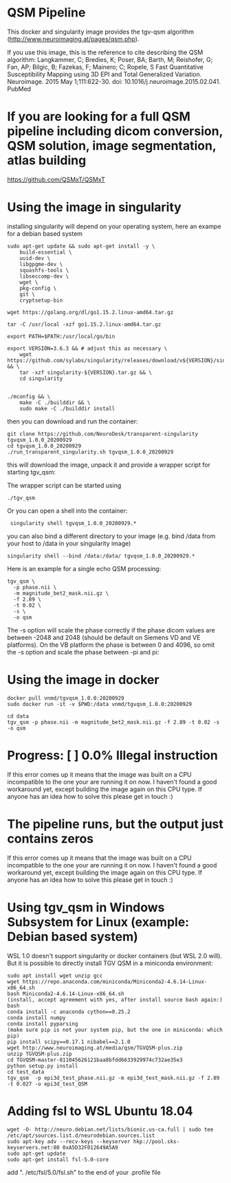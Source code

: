 # QSM Pipeline

This docker and singularity image provides the tgv-qsm algorithm (http://www.neuroimaging.at/pages/qsm.php). 

If you use this image, this is the reference to cite describing the QSM algorithm:
Langkammer, C; Bredies, K; Poser, BA; Barth, M; Reishofer, G; Fan, AP; Bilgic, B; Fazekas, F; Mainero; C; Ropele, S
Fast Quantitative Susceptibility Mapping using 3D EPI and Total Generalized Variation.
Neuroimage. 2015 May 1;111:622-30. doi: 10.1016/j.neuroimage.2015.02.041. PubMed 

# If you are looking for a full QSM pipeline including dicom conversion, QSM solution, image segmentation, atlas building
https://github.com/QSMxT/QSMxT 

# Using the image in singularity
installing singularity will depend on your operating system, here an exampe for a debian based system
```
sudo apt-get update && sudo apt-get install -y \
    build-essential \
    uuid-dev \
    libgpgme-dev \
    squashfs-tools \
    libseccomp-dev \
    wget \
    pkg-config \
    git \
    cryptsetup-bin

wget https://golang.org/dl/go1.15.2.linux-amd64.tar.gz

tar -C /usr/local -xzf go1.15.2.linux-amd64.tar.gz

export PATH=$PATH:/usr/local/go/bin

export VERSION=3.6.3 && # adjust this as necessary \
    wget https://github.com/sylabs/singularity/releases/download/v${VERSION}/singularity-${VERSION}.tar.gz && \
    tar -xzf singularity-${VERSION}.tar.gz && \
    cd singularity


./mconfig && \
    make -C ./builddir && \
    sudo make -C ./builddir install

```

then you can download and run the container:
``` 
git clone https://github.com/NeuroDesk/transparent-singularity tgvqsm_1.0.0_20200929
cd tgvqsm_1.0.0_20200929
./run_transparent_singularity.sh tgvqsm_1.0.0_20200929
```

this will download the image, unpack it and provide a wrapper script for starting tgv_qsm:

The wrapper script can be started using
```
./tgv_qsm

```

Or you can open a shell into the container:
```
 singularity shell tgvqsm_1.0.0_20200929.*
```

you can also bind a different directory to your image (e.g. bind /data from your host to /data in your singularity image)
```
singularity shell --bind /data:/data/ tgvqsm_1.0.0_20200929.*
```

Here is an example for a single echo QSM processing:
```
tgv_qsm \
  -p phase.nii \
  -m magnitude_bet2_mask.nii.gz \
  -f 2.89 \
  -t 0.02 \
  -s \
  -o qsm
```
The -s option will scale the phase correctly if the phase dicom values are between -2048 and 2048 (should be default on Siemens VD and VE platforms). On the VB platform the phase is between 0 and 4096, so omit the -s option and scale the phase between -pi and pi:

# Using the image in docker
```
docker pull vnmd/tgvqsm_1.0.0:20200929
sudo docker run -it -v $PWD:/data vnmd/tgvqsm_1.0.0:20200929

cd data
tgv_qsm -p phase.nii -m magnitude_bet2_mask.nii.gz -f 2.89 -t 0.02 -s -o qsm
```

# Progress: [ ] 0.0% Illegal instruction
If this error comes up it means that the image was built on a CPU incompatible to the one your are running it on now. I haven't found a good workaround yet, except building the image again on this CPU type. If anyone has an idea how to solve this please get in touch :)

# The pipeline runs, but the output just contains zeros
If this error comes up it means that the image was built on a CPU incompatible to the one your are running it on now. I haven't found a good workaround yet, except building the image again on this CPU type. If anyone has an idea how to solve this please get in touch :)

# Using tgv_qsm in Windows Subsystem for Linux (example: Debian based system)
WSL 1.0 doesn't support singularity or docker containers (but WSL 2.0 will). But it is possible to directly install TGV QSM in a miniconda environment:
```
sudo apt install wget unzip gcc
wget https://repo.anaconda.com/miniconda/Miniconda2-4.6.14-Linux-x86_64.sh
bash Miniconda2-4.6.14-Linux-x86_64.sh
(install, accept agreement with yes, after install source bash again:)
bash
conda install -c anaconda cython==0.25.2
conda install numpy
conda install pyparsing
(make sure pip is not your system pip, but the one in miniconda: which pip)
pip install scipy==0.17.1 nibabel==2.1.0
wget http://www.neuroimaging.at/media/qsm/TGVQSM-plus.zip
unzip TGVQSM-plus.zip
cd TGVQSM-master-011045626121baa8bfdd6633929974c732ae35e3
python setup.py install
cd test_data
tgv_qsm  -p epi3d_test_phase.nii.gz -m epi3d_test_mask.nii.gz -f 2.89 -t 0.027 -o epi3d_test_QSM
```

# Adding fsl to WSL Ubuntu 18.04
```
wget -O- http://neuro.debian.net/lists/bionic.us-ca.full | sudo tee /etc/apt/sources.list.d/neurodebian.sources.list
sudo apt-key adv --recv-keys --keyserver hkp://pool.sks-keyservers.net:80 0xA5D32F012649A5A9
sudo apt-get update
sudo apt-get install fsl-5.0-core
```
add ". /etc/fsl/5.0/fsl.sh" to the end of your .profile file

